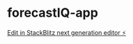 # forecastIQ-app

[Edit in StackBlitz next generation editor ⚡️](https://stackblitz.com/~/github.com/Okleeqo/forecastIQ-app)